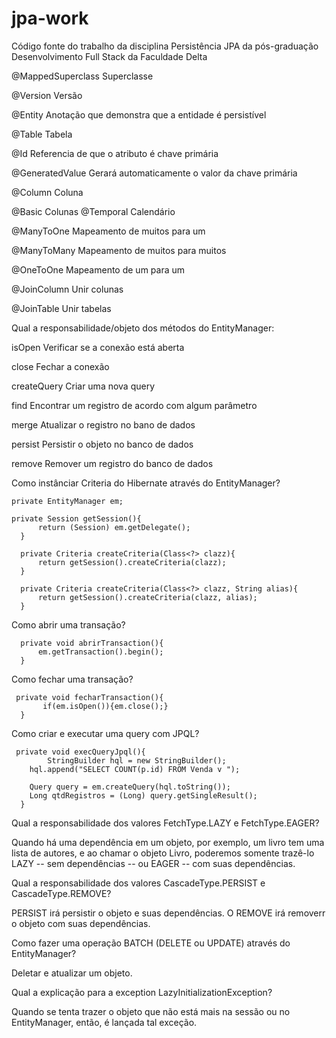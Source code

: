 # jpa-work
Código fonte do trabalho da disciplina Persistência JPA da pós-graduação Desenvolvimento Full Stack da Faculdade Delta

@MappedSuperclass
  Superclasse
  
@Version
  Versão
  
@Entity
Anotação que demonstra que a entidade é persistível

@Table
  Tabela
  
@Id
Referencia de que o atributo é chave primária

@GeneratedValue
Gerará automaticamente o valor da chave primária

@Column
  Coluna
  
@Basic
  Colunas
@Temporal
  Calendário
  
@ManyToOne
Mapeamento de muitos para um

@ManyToMany
Mapeamento de muitos para muitos

@OneToOne
Mapeamento de um para um

@JoinColumn
  Unir colunas
  
@JoinTable
  Unir tabelas
  

Qual a responsabilidade/objeto dos métodos do EntityManager:

isOpen
Verificar se a conexão está aberta

close
Fechar a conexão

createQuery
Criar uma nova query

find
Encontrar um registro de acordo com algum parâmetro

merge
Atualizar o registro no bano de dados

persist
Persistir o objeto no banco de dados

remove
Remover um registro do banco de dados


Como instânciar Criteria do Hibernate através do EntityManager?

    private EntityManager em;
    
    private Session getSession(){
		  return (Session) em.getDelegate();
	  }
  
	  private Criteria createCriteria(Class<?> clazz){
		  return getSession().createCriteria(clazz);
	  }
  
	  private Criteria createCriteria(Class<?> clazz, String alias){
		  return getSession().createCriteria(clazz, alias);
	  }
  
Como abrir uma transação?

	  private void abrirTransaction(){
		  em.getTransaction().begin();
	  }

Como fechar uma transação?

  	 private void fecharTransaction(){
		   if(em.isOpen()){em.close();}
	  }

Como criar e executar uma query com JPQL?

  	 private void execQueryJpql(){
		    StringBuilder hql = new StringBuilder();
        hql.append("SELECT COUNT(p.id) FROM Venda v ");

        Query query = em.createQuery(hql.toString());
        Long qtdRegistros = (Long) query.getSingleResult();
	  }

Qual a responsabilidade dos valores FetchType.LAZY e FetchType.EAGER?

Quando há uma dependência em um objeto, por exemplo, um livro tem uma lista de autores, e ao chamar o objeto Livro, poderemos somente trazê-lo LAZY -- sem dependências -- ou EAGER -- com suas dependências.

Qual a responsabilidade dos valores CascadeType.PERSIST e CascadeType.REMOVE?

PERSIST irá persistir o objeto e suas dependências. O REMOVE irá removerr o objeto com suas dependências.

Como fazer uma operação BATCH (DELETE ou UPDATE) através do EntityManager?
	
Deletar e atualizar um objeto.

Qual a explicação para a exception LazyInitializationException?

Quando se tenta trazer o objeto que não está mais na sessão ou no EntityManager, então, é lançada tal exceção.
